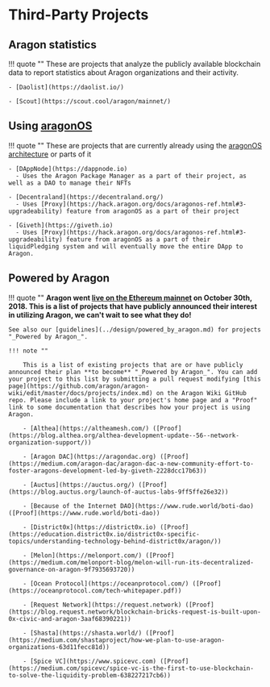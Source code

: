 # Third-Party Projects

## Aragon statistics

!!! quote ""
    These are projects that analyze the publicly available blockchain data to report statistics about Aragon organizations and their activity.

    - [Daolist](https://daolist.io/)

    - [Scout](https://scout.cool/aragon/mainnet/)

## Using [aragonOS](https://hack.aragon.org/docs/aragonos-ref.html)

!!! quote ""
    These are projects that are currently already using the [aragonOS architecture](https://hack.aragon.org/docs/aragonos-ref.html) or parts of it

    - [DAppNode](https://dappnode.io)
      - Uses the Aragon Package Manager as a part of their project, as well as a DAO to manage their NFTs

    - [Decentraland](https://decentraland.org/)
      - Uses [Proxy](https://hack.aragon.org/docs/aragonos-ref.html#3-upgradeability) feature from aragonOS as a part of their project

    - [Giveth](https://giveth.io)
      - Uses [Proxy](https://hack.aragon.org/docs/aragonos-ref.html#3-upgradeability) feature from aragonOS as a part of their liquidPledging system and will eventually move the entire DApp to Aragon.

## Powered by Aragon

!!! quote ""
    **Aragon went [live on the Ethereum mainnet](https://blog.aragon.org/aragon-06-is-live-on-mainnet/) on October 30th, 2018. This is a list of projects that have publicly announced their interest in utilizing Aragon, we can't wait to see what they do!**

    See also our [guidelines](../design/powered_by_aragon.md) for projects "_Powered by Aragon_".

    !!! note ""

        This is a list of existing projects that are or have publicly announced their plan **to become** "_Powered by Aragon_". You can add your project to this list by submitting a pull request modifying [this page](https://github.com/aragon/aragon-wiki/edit/master/docs/projects/index.md) on the Aragon Wiki GitHub repo. Please include a link to your project's home page and a "Proof" link to some documentation that describes how your project is using Aragon.

        - [Althea](https://altheamesh.com/) ([Proof](https://blog.althea.org/althea-development-update--56--network-organization-support/))

        - [Aragon DAC](https://aragondac.org) ([Proof](https://medium.com/aragon-dac/aragon-dac-a-new-community-effort-to-foster-aragons-development-led-by-giveth-2228dcc17b63))

        - [Auctus](https://auctus.org/) ([Proof](https://blog.auctus.org/launch-of-auctus-labs-9ff5ffe26e32))

        - [Because of the Internet DAO](https://www.rude.world/boti-dao) ([Proof](https://www.rude.world/boti-dao))

        - [District0x](https://district0x.io) ([Proof](https://education.district0x.io/district0x-specific-topics/understanding-technology-behind-district0x/aragon/))

        - [Melon](https://melonport.com/) ([Proof](https://medium.com/melonport-blog/melon-will-run-its-decentralized-governance-on-aragon-9f7935693720))

        - [Ocean Protocol](https://oceanprotocol.com/) ([Proof](https://oceanprotocol.com/tech-whitepaper.pdf))

        - [Request Network](https://request.network) ([Proof](https://blog.request.network/blockchain-bricks-request-is-built-upon-0x-civic-and-aragon-3aaf68390221))

        - [Shasta](https://shasta.world/) ([Proof](https://medium.com/shastaproject/how-we-plan-to-use-aragon-organizations-63d11fecc81d))

        - [Spice VC](https://www.spicevc.com) ([Proof](https://medium.com/spicevc/spice-vc-is-the-first-to-use-blockchain-to-solve-the-liquidity-problem-638227217cb6))
